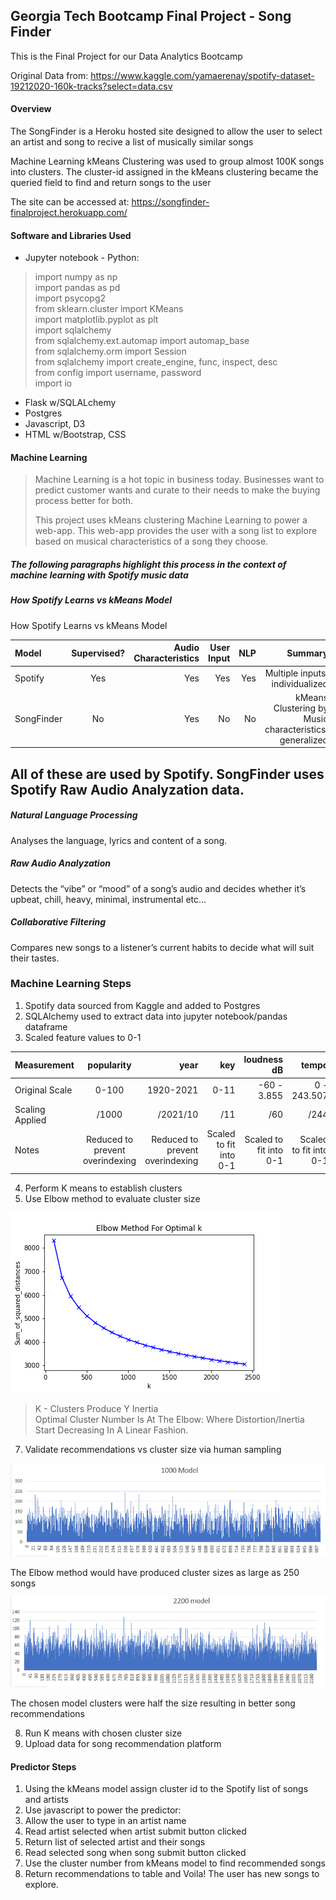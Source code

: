 ##   Georgia Tech Bootcamp Final Project - Song Finder 


This is the Final Project for our Data Analytics Bootcamp

Original Data from: https://www.kaggle.com/yamaerenay/spotify-dataset-19212020-160k-tracks?select=data.csv

#### Overview

The SongFinder is a Heroku hosted site designed to allow the user to select an artist and song to recive a list of musically similar songs

Machine Learning kMeans Clustering was used to group almost 100K songs into clusters. The cluster-id assigned in the kMeans clustering became the queried field to find and return songs to the user

The site can be accessed at: https://songfinder-finalproject.herokuapp.com/


#### Software and Libraries Used

 - Jupyter notebook - Python:
 > import numpy as np  
 > import pandas as pd  
 > import psycopg2   
 > from sklearn.cluster import KMeans  
 > import matplotlib.pyplot as plt  
 > import sqlalchemy  
 > from sqlalchemy.ext.automap import automap_base  
 > from sqlalchemy.orm import Session  
 > from sqlalchemy import create_engine, func, inspect, desc  
 > from config import username, password  
 > import io  
    
 - Flask w/SQLALchemy
 - Postgres
 - Javascript, D3
 - HTML w/Bootstrap, CSS
 
 

#### Machine Learning 

> Machine Learning is a hot topic in business today.
> Businesses want to predict customer wants and curate to their needs to make the buying process better for both.  
>   
> This project uses kMeans clustering Machine Learning to power a web-app. 
> This web-app provides the user with a song list to explore based on musical characteristics of a song they choose.

##### The following  paragraphs highlight this process in the context of machine learning with Spotify music data

#####   How Spotify Learns vs kMeans Model
How Spotify Learns vs kMeans Model
  
  |Model|Supervised?|Audio Characteristics|User Input|NLP|Summary|
|:-----|:----:|----:|----:|----:|----:|
|Spotify |Yes |Yes |Yes |Yes |Multiple inputs, individualized
|SongFinder|No |Yes |No |No|kMeans Clustering by Music characteristics, generalized

## All of these are used by Spotify. SongFinder uses Spotify Raw Audio Analyzation data.


##### Natural Language Processing
Analyses the language, lyrics and content of a song.

##### Raw Audio Analyzation
Detects the “vibe” or “mood” of a song’s audio and decides whether it’s upbeat, chill, heavy, minimal, instrumental etc... 

##### Collaborative Filtering
Compares new songs to a listener’s current habits to decide what will suit their tastes.


### Machine Learning Steps

1. Spotify data sourced from Kaggle and added to Postgres 
2. SQLAlchemy used to extract data into jupyter notebook/pandas dataframe
3. Scaled feature values to 0-1


 |Measurement|popularity|year|key|loudness dB|tempo|
|:-----|:----:|----:|----:|----:|----:|
|Original Scale|0-100 |1920-2021 |0-11 |-60 - 3.855 |0 - 243.507|
|Scaling Applied|/1000 |/2021/10 |/11 |/60 |/244 |
|Notes |Reduced to prevent overindexing |Reduced to prevent overindexing|Scaled to fit into 0-1|Scaled to fit into 0-1|Scaled to fit into 0-1|




4. Perform K means to establish clusters
5. Use Elbow method to evaluate cluster size

  ![Elbow](data_and_ml/ElbowMethodK.png "ElbowMethod")
  
 > K - Clusters Produce Y Inertia  
 > Optimal Cluster Number Is At The Elbow: Where Distortion/Inertia Start Decreasing In A Linear Fashion.

7. Validate recommendations vs cluster size via human sampling

![cluster1000](data_and_ml/elbow_method_model.PNG "cluster1000")

The Elbow method would have produced cluster sizes as large as 250 songs


![cluster2200](data_and_ml/selected_model.PNG "cluster2200")

The chosen model clusters were half the size resulting in better song recommendations

8. Run K means with chosen cluster size
9. Upload data for song recommendation platform


#### Predictor Steps


1. Using the kMeans model assign cluster id to the Spotify list of songs and artists
2. Use javascript to power the predictor:
3. Allow the user to type in an artist name
4. Read artist selected when artist submit button clicked
5. Return list of selected artist and their songs
6. Read selected song when song submit button clicked
7. Use the cluster number from kMeans model to find recommended songs
8. Return recommendations to table and Voila! The user has new songs to explore.





